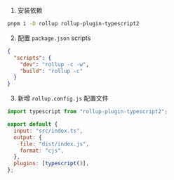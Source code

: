 1. 安装依赖

```sh
pnpm i -D rollup rollup-plugin-typescript2
```

2. 配置 `package.json` scripts

```json
{
  "scripts": {
    "dev": "rollup -c -w",
    "build": "rollup -c"
  }
}
```

3. 新增 `rollup.config.js` 配置文件

```js
import typescript from "rollup-plugin-typescript2";

export default {
  input: "src/index.ts",
  output: {
    file: "dist/index.js",
    format: "cjs",
  },
  plugins: [typescript()],
};
```
